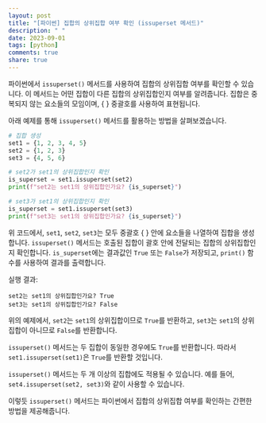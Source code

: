 ```yaml
---
layout: post
title: "[파이썬] 집합의 상위집합 여부 확인 (issuperset 메서드)"
description: " "
date: 2023-09-01
tags: [python]
comments: true
share: true
---
```


파이썬에서 `issuperset()` 메서드를 사용하여 집합의 상위집합 여부를 확인할 수 있습니다. 이 메서드는 어떤 집합이 다른 집합의 상위집합인지 여부를 알려줍니다. 집합은 중복되지 않는 요소들의 모임이며, { } 중괄호를 사용하여 표현됩니다.

아래 예제를 통해 `issuperset()` 메서드를 활용하는 방법을 살펴보겠습니다.

```python
# 집합 생성
set1 = {1, 2, 3, 4, 5}
set2 = {1, 2, 3}
set3 = {4, 5, 6}

# set2가 set1의 상위집합인지 확인
is_superset = set1.issuperset(set2)
print(f"set2는 set1의 상위집합인가요? {is_superset}")

# set3가 set1의 상위집합인지 확인
is_superset = set1.issuperset(set3)
print(f"set3는 set1의 상위집합인가요? {is_superset}")
```

위 코드에서, `set1`, `set2`, `set3`는 모두 중괄호 { } 안에 요소들을 나열하여 집합을 생성합니다. `issuperset()` 메서드는 호출된 집합이 괄호 안에 전달되는 집합의 상위집합인지 확인합니다. `is_superset`에는 결과값인 `True` 또는 `False`가 저장되고, `print()` 함수를 사용하여 결과를 출력합니다.

실행 결과:
```
set2는 set1의 상위집합인가요? True
set3는 set1의 상위집합인가요? False
```

위의 예제에서, `set2`는 `set1`의 상위집합이므로 `True`를 반환하고, `set3`는 `set1`의 상위집합이 아니므로 `False`를 반환합니다.

`issuperset()` 메서드는 두 집합이 동일한 경우에도 `True`를 반환합니다. 따라서 `set1.issuperset(set1)`은 `True`를 반환할 것입니다.

`issuperset()` 메서드는 두 개 이상의 집합에도 적용될 수 있습니다. 예를 들어, `set4.issuperset(set2, set3)`와 같이 사용할 수 있습니다.

이렇듯 `issuperset()` 메서드는 파이썬에서 집합의 상위집합 여부를 확인하는 간편한 방법을 제공해줍니다.